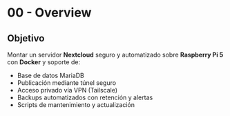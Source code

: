# 00 - Overview

## Objetivo
Montar un servidor **Nextcloud** seguro y automatizado sobre **Raspberry Pi 5** con **Docker** y soporte de:
- Base de datos MariaDB
- Publicación mediante túnel seguro
- Acceso privado vía VPN (Tailscale)
- Backups automatizados con retención y alertas
- Scripts de mantenimiento y actualización


